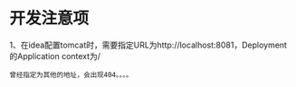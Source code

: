 # 开发注意项

1、在idea配置tomcat时，需要指定URL为http://localhost:8081，Deployment的Application context为/

    曾经指定为其他的地址，会出现404。。。。
    
    